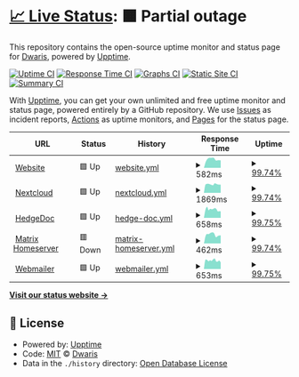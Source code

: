 # [📈 Live Status](https://status.itclowd.de): <!--live status--> **🟧 Partial outage**

This repository contains the open-source uptime monitor and status page for [Dwaris](https://status.itclowd.de), powered by [Upptime](https://github.com/upptime/upptime).

[![Uptime CI](https://github.com/Dwaris/itclowd-uptime/workflows/Uptime%20CI/badge.svg)](https://github.com/upptime/upptime/actions?query=workflow%3A%22Uptime+CI%22)
[![Response Time CI](https://github.com/Dwaris/itclowd-uptime/workflows/Response%20Time%20CI/badge.svg)](https://github.com/upptime/upptime/actions?query=workflow%3A%22Response+Time+CI%22)
[![Graphs CI](https://github.com/Dwaris/itclowd-uptime/workflows/Graphs%20CI/badge.svg)](https://github.com/upptime/upptime/actions?query=workflow%3A%22Graphs+CI%22)
[![Static Site CI](https://github.com/Dwaris/itclowd-uptime/workflows/Static%20Site%20CI/badge.svg)](https://github.com/upptime/upptime/actions?query=workflow%3A%22Static+Site+CI%22)
[![Summary CI](https://github.com/Dwaris/itclowd-uptime/workflows/Summary%20CI/badge.svg)](https://github.com/upptime/upptime/actions?query=workflow%3A%22Summary+CI%22)

With [Upptime](https://upptime.js.org), you can get your own unlimited and free uptime monitor and status page, powered entirely by a GitHub repository. We use [Issues](https://github.com/Dwaris/itclowd-uptime/issues) as incident reports, [Actions](https://github.com/Dwaris/itclowd-uptime/actions) as uptime monitors, and [Pages](https://status.itclowd.de) for the status page.

<!--start: status pages-->
<!-- This summary is generated by Upptime (https://github.com/upptime/upptime) -->
<!-- Do not edit this manually, your changes will be overwritten -->
<!-- prettier-ignore -->
| URL | Status | History | Response Time | Uptime |
| --- | ------ | ------- | ------------- | ------ |
| <img alt="" src="https://favicons.githubusercontent.com/itclowd.de" height="13"> [Website](https://itclowd.de) | 🟩 Up | [website.yml](https://github.com/Dwaris/itclowd-uptime/commits/master/history/website.yml) | <details><summary><img alt="Response time graph" src="./graphs/website/response-time-week.png" height="20"> 582ms</summary><br><a href="https://status.itclowd.de/history/website"><img alt="Response time 582" src="https://img.shields.io/endpoint?url=https%3A%2F%2Fraw.githubusercontent.com%2FDwaris%2Fitclowd-uptime%2Fmaster%2Fapi%2Fwebsite%2Fresponse-time.json"></a><br><a href="https://status.itclowd.de/history/website"><img alt="24-hour response time 484" src="https://img.shields.io/endpoint?url=https%3A%2F%2Fraw.githubusercontent.com%2FDwaris%2Fitclowd-uptime%2Fmaster%2Fapi%2Fwebsite%2Fresponse-time-day.json"></a><br><a href="https://status.itclowd.de/history/website"><img alt="7-day response time 582" src="https://img.shields.io/endpoint?url=https%3A%2F%2Fraw.githubusercontent.com%2FDwaris%2Fitclowd-uptime%2Fmaster%2Fapi%2Fwebsite%2Fresponse-time-week.json"></a><br><a href="https://status.itclowd.de/history/website"><img alt="30-day response time 582" src="https://img.shields.io/endpoint?url=https%3A%2F%2Fraw.githubusercontent.com%2FDwaris%2Fitclowd-uptime%2Fmaster%2Fapi%2Fwebsite%2Fresponse-time-month.json"></a><br><a href="https://status.itclowd.de/history/website"><img alt="1-year response time 582" src="https://img.shields.io/endpoint?url=https%3A%2F%2Fraw.githubusercontent.com%2FDwaris%2Fitclowd-uptime%2Fmaster%2Fapi%2Fwebsite%2Fresponse-time-year.json"></a></details> | <details><summary><a href="https://status.itclowd.de/history/website">99.74%</a></summary><a href="https://status.itclowd.de/history/website"><img alt="All-time uptime 99.74%" src="https://img.shields.io/endpoint?url=https%3A%2F%2Fraw.githubusercontent.com%2FDwaris%2Fitclowd-uptime%2Fmaster%2Fapi%2Fwebsite%2Fuptime.json"></a><br><a href="https://status.itclowd.de/history/website"><img alt="24-hour uptime 98.39%" src="https://img.shields.io/endpoint?url=https%3A%2F%2Fraw.githubusercontent.com%2FDwaris%2Fitclowd-uptime%2Fmaster%2Fapi%2Fwebsite%2Fuptime-day.json"></a><br><a href="https://status.itclowd.de/history/website"><img alt="7-day uptime 99.74%" src="https://img.shields.io/endpoint?url=https%3A%2F%2Fraw.githubusercontent.com%2FDwaris%2Fitclowd-uptime%2Fmaster%2Fapi%2Fwebsite%2Fuptime-week.json"></a><br><a href="https://status.itclowd.de/history/website"><img alt="30-day uptime 99.74%" src="https://img.shields.io/endpoint?url=https%3A%2F%2Fraw.githubusercontent.com%2FDwaris%2Fitclowd-uptime%2Fmaster%2Fapi%2Fwebsite%2Fuptime-month.json"></a><br><a href="https://status.itclowd.de/history/website"><img alt="1-year uptime 99.74%" src="https://img.shields.io/endpoint?url=https%3A%2F%2Fraw.githubusercontent.com%2FDwaris%2Fitclowd-uptime%2Fmaster%2Fapi%2Fwebsite%2Fuptime-year.json"></a></details>
| <img alt="" src="https://nextcloud.com/wp-content/themes/next/assets/img/common/favicon.png?x53054" height="13"> [Nextcloud](https://nextcloud.itclowd.de) | 🟩 Up | [nextcloud.yml](https://github.com/Dwaris/itclowd-uptime/commits/master/history/nextcloud.yml) | <details><summary><img alt="Response time graph" src="./graphs/nextcloud/response-time-week.png" height="20"> 1869ms</summary><br><a href="https://status.itclowd.de/history/nextcloud"><img alt="Response time 1869" src="https://img.shields.io/endpoint?url=https%3A%2F%2Fraw.githubusercontent.com%2FDwaris%2Fitclowd-uptime%2Fmaster%2Fapi%2Fnextcloud%2Fresponse-time.json"></a><br><a href="https://status.itclowd.de/history/nextcloud"><img alt="24-hour response time 1769" src="https://img.shields.io/endpoint?url=https%3A%2F%2Fraw.githubusercontent.com%2FDwaris%2Fitclowd-uptime%2Fmaster%2Fapi%2Fnextcloud%2Fresponse-time-day.json"></a><br><a href="https://status.itclowd.de/history/nextcloud"><img alt="7-day response time 1869" src="https://img.shields.io/endpoint?url=https%3A%2F%2Fraw.githubusercontent.com%2FDwaris%2Fitclowd-uptime%2Fmaster%2Fapi%2Fnextcloud%2Fresponse-time-week.json"></a><br><a href="https://status.itclowd.de/history/nextcloud"><img alt="30-day response time 1869" src="https://img.shields.io/endpoint?url=https%3A%2F%2Fraw.githubusercontent.com%2FDwaris%2Fitclowd-uptime%2Fmaster%2Fapi%2Fnextcloud%2Fresponse-time-month.json"></a><br><a href="https://status.itclowd.de/history/nextcloud"><img alt="1-year response time 1869" src="https://img.shields.io/endpoint?url=https%3A%2F%2Fraw.githubusercontent.com%2FDwaris%2Fitclowd-uptime%2Fmaster%2Fapi%2Fnextcloud%2Fresponse-time-year.json"></a></details> | <details><summary><a href="https://status.itclowd.de/history/nextcloud">99.74%</a></summary><a href="https://status.itclowd.de/history/nextcloud"><img alt="All-time uptime 99.74%" src="https://img.shields.io/endpoint?url=https%3A%2F%2Fraw.githubusercontent.com%2FDwaris%2Fitclowd-uptime%2Fmaster%2Fapi%2Fnextcloud%2Fuptime.json"></a><br><a href="https://status.itclowd.de/history/nextcloud"><img alt="24-hour uptime 98.39%" src="https://img.shields.io/endpoint?url=https%3A%2F%2Fraw.githubusercontent.com%2FDwaris%2Fitclowd-uptime%2Fmaster%2Fapi%2Fnextcloud%2Fuptime-day.json"></a><br><a href="https://status.itclowd.de/history/nextcloud"><img alt="7-day uptime 99.74%" src="https://img.shields.io/endpoint?url=https%3A%2F%2Fraw.githubusercontent.com%2FDwaris%2Fitclowd-uptime%2Fmaster%2Fapi%2Fnextcloud%2Fuptime-week.json"></a><br><a href="https://status.itclowd.de/history/nextcloud"><img alt="30-day uptime 99.74%" src="https://img.shields.io/endpoint?url=https%3A%2F%2Fraw.githubusercontent.com%2FDwaris%2Fitclowd-uptime%2Fmaster%2Fapi%2Fnextcloud%2Fuptime-month.json"></a><br><a href="https://status.itclowd.de/history/nextcloud"><img alt="1-year uptime 99.74%" src="https://img.shields.io/endpoint?url=https%3A%2F%2Fraw.githubusercontent.com%2FDwaris%2Fitclowd-uptime%2Fmaster%2Fapi%2Fnextcloud%2Fuptime-year.json"></a></details>
| <img alt="" src="https://hedgedoc.org/icons/favicon-32x32.png" height="13"> [HedgeDoc](https://pad.itclowd.de) | 🟩 Up | [hedge-doc.yml](https://github.com/Dwaris/itclowd-uptime/commits/master/history/hedge-doc.yml) | <details><summary><img alt="Response time graph" src="./graphs/hedge-doc/response-time-week.png" height="20"> 658ms</summary><br><a href="https://status.itclowd.de/history/hedge-doc"><img alt="Response time 658" src="https://img.shields.io/endpoint?url=https%3A%2F%2Fraw.githubusercontent.com%2FDwaris%2Fitclowd-uptime%2Fmaster%2Fapi%2Fhedge-doc%2Fresponse-time.json"></a><br><a href="https://status.itclowd.de/history/hedge-doc"><img alt="24-hour response time 573" src="https://img.shields.io/endpoint?url=https%3A%2F%2Fraw.githubusercontent.com%2FDwaris%2Fitclowd-uptime%2Fmaster%2Fapi%2Fhedge-doc%2Fresponse-time-day.json"></a><br><a href="https://status.itclowd.de/history/hedge-doc"><img alt="7-day response time 658" src="https://img.shields.io/endpoint?url=https%3A%2F%2Fraw.githubusercontent.com%2FDwaris%2Fitclowd-uptime%2Fmaster%2Fapi%2Fhedge-doc%2Fresponse-time-week.json"></a><br><a href="https://status.itclowd.de/history/hedge-doc"><img alt="30-day response time 658" src="https://img.shields.io/endpoint?url=https%3A%2F%2Fraw.githubusercontent.com%2FDwaris%2Fitclowd-uptime%2Fmaster%2Fapi%2Fhedge-doc%2Fresponse-time-month.json"></a><br><a href="https://status.itclowd.de/history/hedge-doc"><img alt="1-year response time 658" src="https://img.shields.io/endpoint?url=https%3A%2F%2Fraw.githubusercontent.com%2FDwaris%2Fitclowd-uptime%2Fmaster%2Fapi%2Fhedge-doc%2Fresponse-time-year.json"></a></details> | <details><summary><a href="https://status.itclowd.de/history/hedge-doc">99.75%</a></summary><a href="https://status.itclowd.de/history/hedge-doc"><img alt="All-time uptime 99.75%" src="https://img.shields.io/endpoint?url=https%3A%2F%2Fraw.githubusercontent.com%2FDwaris%2Fitclowd-uptime%2Fmaster%2Fapi%2Fhedge-doc%2Fuptime.json"></a><br><a href="https://status.itclowd.de/history/hedge-doc"><img alt="24-hour uptime 98.39%" src="https://img.shields.io/endpoint?url=https%3A%2F%2Fraw.githubusercontent.com%2FDwaris%2Fitclowd-uptime%2Fmaster%2Fapi%2Fhedge-doc%2Fuptime-day.json"></a><br><a href="https://status.itclowd.de/history/hedge-doc"><img alt="7-day uptime 99.75%" src="https://img.shields.io/endpoint?url=https%3A%2F%2Fraw.githubusercontent.com%2FDwaris%2Fitclowd-uptime%2Fmaster%2Fapi%2Fhedge-doc%2Fuptime-week.json"></a><br><a href="https://status.itclowd.de/history/hedge-doc"><img alt="30-day uptime 99.75%" src="https://img.shields.io/endpoint?url=https%3A%2F%2Fraw.githubusercontent.com%2FDwaris%2Fitclowd-uptime%2Fmaster%2Fapi%2Fhedge-doc%2Fuptime-month.json"></a><br><a href="https://status.itclowd.de/history/hedge-doc"><img alt="1-year uptime 99.75%" src="https://img.shields.io/endpoint?url=https%3A%2F%2Fraw.githubusercontent.com%2FDwaris%2Fitclowd-uptime%2Fmaster%2Fapi%2Fhedge-doc%2Fuptime-year.json"></a></details>
| <img alt="" src="https://element.io/images/favicon.png" height="13"> [Matrix Homeserver](https://matrix.itclowd.de/_matrix/federation/v1/version) | 🟥 Down | [matrix-homeserver.yml](https://github.com/Dwaris/itclowd-uptime/commits/master/history/matrix-homeserver.yml) | <details><summary><img alt="Response time graph" src="./graphs/matrix-homeserver/response-time-week.png" height="20"> 462ms</summary><br><a href="https://status.itclowd.de/history/matrix-homeserver"><img alt="Response time 462" src="https://img.shields.io/endpoint?url=https%3A%2F%2Fraw.githubusercontent.com%2FDwaris%2Fitclowd-uptime%2Fmaster%2Fapi%2Fmatrix-homeserver%2Fresponse-time.json"></a><br><a href="https://status.itclowd.de/history/matrix-homeserver"><img alt="24-hour response time 416" src="https://img.shields.io/endpoint?url=https%3A%2F%2Fraw.githubusercontent.com%2FDwaris%2Fitclowd-uptime%2Fmaster%2Fapi%2Fmatrix-homeserver%2Fresponse-time-day.json"></a><br><a href="https://status.itclowd.de/history/matrix-homeserver"><img alt="7-day response time 462" src="https://img.shields.io/endpoint?url=https%3A%2F%2Fraw.githubusercontent.com%2FDwaris%2Fitclowd-uptime%2Fmaster%2Fapi%2Fmatrix-homeserver%2Fresponse-time-week.json"></a><br><a href="https://status.itclowd.de/history/matrix-homeserver"><img alt="30-day response time 462" src="https://img.shields.io/endpoint?url=https%3A%2F%2Fraw.githubusercontent.com%2FDwaris%2Fitclowd-uptime%2Fmaster%2Fapi%2Fmatrix-homeserver%2Fresponse-time-month.json"></a><br><a href="https://status.itclowd.de/history/matrix-homeserver"><img alt="1-year response time 462" src="https://img.shields.io/endpoint?url=https%3A%2F%2Fraw.githubusercontent.com%2FDwaris%2Fitclowd-uptime%2Fmaster%2Fapi%2Fmatrix-homeserver%2Fresponse-time-year.json"></a></details> | <details><summary><a href="https://status.itclowd.de/history/matrix-homeserver">99.74%</a></summary><a href="https://status.itclowd.de/history/matrix-homeserver"><img alt="All-time uptime 99.74%" src="https://img.shields.io/endpoint?url=https%3A%2F%2Fraw.githubusercontent.com%2FDwaris%2Fitclowd-uptime%2Fmaster%2Fapi%2Fmatrix-homeserver%2Fuptime.json"></a><br><a href="https://status.itclowd.de/history/matrix-homeserver"><img alt="24-hour uptime 98.39%" src="https://img.shields.io/endpoint?url=https%3A%2F%2Fraw.githubusercontent.com%2FDwaris%2Fitclowd-uptime%2Fmaster%2Fapi%2Fmatrix-homeserver%2Fuptime-day.json"></a><br><a href="https://status.itclowd.de/history/matrix-homeserver"><img alt="7-day uptime 99.74%" src="https://img.shields.io/endpoint?url=https%3A%2F%2Fraw.githubusercontent.com%2FDwaris%2Fitclowd-uptime%2Fmaster%2Fapi%2Fmatrix-homeserver%2Fuptime-week.json"></a><br><a href="https://status.itclowd.de/history/matrix-homeserver"><img alt="30-day uptime 99.74%" src="https://img.shields.io/endpoint?url=https%3A%2F%2Fraw.githubusercontent.com%2FDwaris%2Fitclowd-uptime%2Fmaster%2Fapi%2Fmatrix-homeserver%2Fuptime-month.json"></a><br><a href="https://status.itclowd.de/history/matrix-homeserver"><img alt="1-year uptime 99.74%" src="https://img.shields.io/endpoint?url=https%3A%2F%2Fraw.githubusercontent.com%2FDwaris%2Fitclowd-uptime%2Fmaster%2Fapi%2Fmatrix-homeserver%2Fuptime-year.json"></a></details>
| <img alt="" src="https://favicons.githubusercontent.com/webmail.itclowd.de" height="13"> [Webmailer](https://webmail.itclowd.de) | 🟩 Up | [webmailer.yml](https://github.com/Dwaris/itclowd-uptime/commits/master/history/webmailer.yml) | <details><summary><img alt="Response time graph" src="./graphs/webmailer/response-time-week.png" height="20"> 653ms</summary><br><a href="https://status.itclowd.de/history/webmailer"><img alt="Response time 653" src="https://img.shields.io/endpoint?url=https%3A%2F%2Fraw.githubusercontent.com%2FDwaris%2Fitclowd-uptime%2Fmaster%2Fapi%2Fwebmailer%2Fresponse-time.json"></a><br><a href="https://status.itclowd.de/history/webmailer"><img alt="24-hour response time 490" src="https://img.shields.io/endpoint?url=https%3A%2F%2Fraw.githubusercontent.com%2FDwaris%2Fitclowd-uptime%2Fmaster%2Fapi%2Fwebmailer%2Fresponse-time-day.json"></a><br><a href="https://status.itclowd.de/history/webmailer"><img alt="7-day response time 653" src="https://img.shields.io/endpoint?url=https%3A%2F%2Fraw.githubusercontent.com%2FDwaris%2Fitclowd-uptime%2Fmaster%2Fapi%2Fwebmailer%2Fresponse-time-week.json"></a><br><a href="https://status.itclowd.de/history/webmailer"><img alt="30-day response time 653" src="https://img.shields.io/endpoint?url=https%3A%2F%2Fraw.githubusercontent.com%2FDwaris%2Fitclowd-uptime%2Fmaster%2Fapi%2Fwebmailer%2Fresponse-time-month.json"></a><br><a href="https://status.itclowd.de/history/webmailer"><img alt="1-year response time 653" src="https://img.shields.io/endpoint?url=https%3A%2F%2Fraw.githubusercontent.com%2FDwaris%2Fitclowd-uptime%2Fmaster%2Fapi%2Fwebmailer%2Fresponse-time-year.json"></a></details> | <details><summary><a href="https://status.itclowd.de/history/webmailer">99.75%</a></summary><a href="https://status.itclowd.de/history/webmailer"><img alt="All-time uptime 99.75%" src="https://img.shields.io/endpoint?url=https%3A%2F%2Fraw.githubusercontent.com%2FDwaris%2Fitclowd-uptime%2Fmaster%2Fapi%2Fwebmailer%2Fuptime.json"></a><br><a href="https://status.itclowd.de/history/webmailer"><img alt="24-hour uptime 98.40%" src="https://img.shields.io/endpoint?url=https%3A%2F%2Fraw.githubusercontent.com%2FDwaris%2Fitclowd-uptime%2Fmaster%2Fapi%2Fwebmailer%2Fuptime-day.json"></a><br><a href="https://status.itclowd.de/history/webmailer"><img alt="7-day uptime 99.75%" src="https://img.shields.io/endpoint?url=https%3A%2F%2Fraw.githubusercontent.com%2FDwaris%2Fitclowd-uptime%2Fmaster%2Fapi%2Fwebmailer%2Fuptime-week.json"></a><br><a href="https://status.itclowd.de/history/webmailer"><img alt="30-day uptime 99.75%" src="https://img.shields.io/endpoint?url=https%3A%2F%2Fraw.githubusercontent.com%2FDwaris%2Fitclowd-uptime%2Fmaster%2Fapi%2Fwebmailer%2Fuptime-month.json"></a><br><a href="https://status.itclowd.de/history/webmailer"><img alt="1-year uptime 99.75%" src="https://img.shields.io/endpoint?url=https%3A%2F%2Fraw.githubusercontent.com%2FDwaris%2Fitclowd-uptime%2Fmaster%2Fapi%2Fwebmailer%2Fuptime-year.json"></a></details>

<!--end: status pages-->

[**Visit our status website →**](https://status.itclowd.de)

## 📄 License

- Powered by: [Upptime](https://github.com/upptime/upptime)
- Code: [MIT](./LICENSE) © [Dwaris](https://status.itclowd.de)
- Data in the `./history` directory: [Open Database License](https://opendatacommons.org/licenses/odbl/1-0/)
